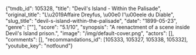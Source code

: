 {"tmdb_id": 105328, "title": "Devil's Island - Within the Palisade", "original_title": "L\u2019Affaire Dreyfus, \u00e0 l'\u00eele du Diable", "slug_title": "devil-s-island-within-the-palisade", "date": "1899-05-23", "genre": [""], "score": "5.1/10", "synopsis": "A reenactment of a scene inside Devil's Island prison.", "image": "/img/default-cover.png", "actors": [], "comments": [], "recommandations_id": [105333, 105327, 105338, 105332], "youtube_key": "notfound"}